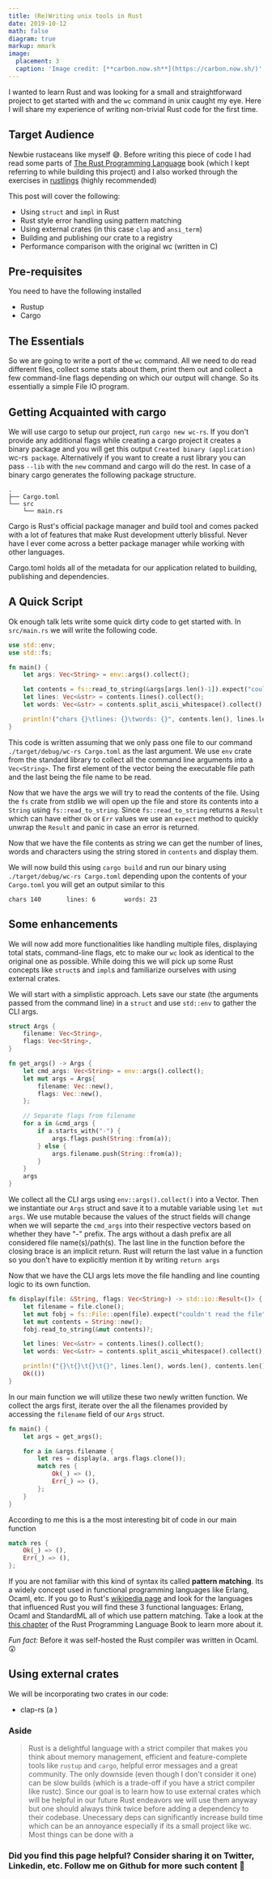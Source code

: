 ```yaml
---
title: (Re)Writing unix tools in Rust
date: 2019-10-12
math: false
diagram: true
markup: mmark
image:
  placement: 3
  caption: 'Image credit: [**carbon.now.sh**](https://carbon.now.sh/)'
---
```


I wanted to learn Rust and was looking for a small and straightforward project to get started with and the `wc` command in unix caught my eye. Here I will share my experience of writing non-trivial Rust code for the first time.

## Target Audience
Newbie rustaceans like myself :sweat_smile:. Before writing this piece of code I had read some parts of [The Rust Programming Language](https://doc.rust-lang.org/book/) book (which I kept referring to while building this project) and I also worked through the exercises in [rustlings](https://github.com/rust-lang/rustlings) (highly recommended)

This post will cover the following:
- Using `struct` and `impl` in Rust
- Rust style error handling using pattern matching
- Using external crates (in this case `clap` and `ansi_term`)
- Building and publishing our crate to a registry
- Performance comparison with the original wc (written in C)

## Pre-requisites
You need to have the following installed
- Rustup
- Cargo

## The Essentials
So we are going to write a port of the `wc` command. All we need to do read different files, collect some stats about them, print them out and collect a few command-line flags depending on which our output will change. So its essentially a simple File IO program.

## Getting Acquainted with cargo
We will use cargo to setup our project, run `cargo new wc-rs`. If you don't provide any additional flags while creating a cargo project it creates a binary package and you will get this output `Created binary (application) `wc-rs` package`. Alternatively if you want to create a rust library you can pass `--lib` with the `new` command and cargo will do the rest. In case of a binary cargo generates the following package structure.

```
.
├── Cargo.toml
└── src
    └── main.rs
```

Cargo is Rust's official package manager and build tool and comes packed with a lot of features that make Rust development utterly blissful. Never have I ever come across a better package manager while working with other languages.

Cargo.toml holds all of the metadata for our application related to building, publishing and dependencies.

## A Quick Script
Ok enough talk lets write some quick dirty code to get started with. In `src/main.rs` we will write the following code.

```rust
use std::env;
use std::fs;

fn main() {
    let args: Vec<String> = env::args().collect();

    let contents = fs::read_to_string(&args[args.len()-1]).expect("couldn't read the file");
    let lines: Vec<&str> = contents.lines().collect();
    let words: Vec<&str> = contents.split_ascii_whitespace().collect();

    println!("chars {}\tlines: {}\twords: {}", contents.len(), lines.len(), words.len());
}
```

This code is written assuming that we only pass one file to our command `./target/debug/wc-rs Cargo.toml` as the last argument. We use `env` crate from the standard library to collect all the command line arguments into a `Vec<String>`. The first element of the vector being the executable file path and the last being the file name to be read.

Now that we have the args we will try to read the contents of the file. Using the `fs` crate from stdlib we will open up the file and store its contents into a `String` using `fs::read_to_string`. Since `fs::read_to_string` returns a `Result` which can have either `Ok` or `Err` values we use an `expect` method to quickly unwrap the `Result` and panic in case an error is returned.

Now that we have the file contents as string we can get the number of lines, words and characters using the string stored in `contents` and display them.

We will now build this using `cargo build` and run our binary using `./target/debug/wc-rs Cargo.toml` depending upon the contents of your `Cargo.toml` you will get an output similar to this
```
chars 140       lines: 6        words: 23
```

## Some enhancements

We will now add more functionalities like handling multiple files, displaying total stats, command-line flags, etc to make our `wc` look as identical to the original one as possible. While doing this we will pick up some Rust concepts like `struct`s and `impl`s and familiarize ourselves with using external crates.

We will start with a simplistic approach. Lets save our state (the arguments passed from the command line) in a `struct` and use `std::env` to gather the CLI args.

```rust
struct Args {
    filename: Vec<String>,
    flags: Vec<String>,
}

fn get_args() -> Args {
    let cmd_args: Vec<String> = env::args().collect();
    let mut args = Args{
        filename: Vec::new(),
        flags: Vec::new(),
    };

    // Separate flags from filename
    for a in &cmd_args {
        if a.starts_with("-") {
            args.flags.push(String::from(a));
        } else {
            args.filename.push(String::from(a));
        }
    }
    args
}
```

We collect all the CLI args using `env::args().collect()` into a Vector. Then we instantiate our `Args` struct and save it to a mutable variable using `let mut args`. We use mutable because the values of the struct fields will change when we will separte the `cmd_args` into their respective vectors based on whether they have "-" prefix. The args without a dash prefix are all considered file name(s)/path(s). The last line in the function before the closing brace is an implicit return. Rust will return the last value in a function so you don't have to explicitly mention it by writing `return args`

Now that we have the CLI args lets move the file handling and line counting logic to its own function.

```rust
fn display(file: &String, flags: Vec<String>) -> std::io::Result<()> {
    let filename = file.clone();
    let mut fobj = fs::File::open(file).expect("couldn't read the file");
    let mut contents = String::new();
    fobj.read_to_string(&mut contents)?;

    let lines: Vec<&str> = contents.lines().collect();
    let words: Vec<&str> = contents.split_ascii_whitespace().collect();

    println!("{}\t{}\t{}\t{}", lines.len(), words.len(), contents.len(), filename);
    Ok(())
}
```

In our main function we will utilize these two newly written function. We collect the args first, iterate over the all the filenames provided by accessing the `filename` field of our `Args` struct.

```rust
fn main() {
    let args = get_args();

    for a in &args.filename {
        let res = display(a, args.flags.clone());
        match res {
            Ok(_) => (),
            Err(_) => (),
        };
    }
}
```

According to me this is a the most interesting bit of code in our main function
```rust
match res {
    Ok(_) => (),
    Err(_) => (),
};
```

If you are not familiar with this kind of syntax its called **pattern matching**. Its a widely concept used in functional programming languages like Erlang, Ocaml, etc. If you go to Rust's [wikipedia page](https://en.wikipedia.org/wiki/Rust_(programming_language)) and look for the languages that influenced Rust you will find these 3 functional languages: Erlang, Ocaml and StandardML all of which use pattern matching. Take a look at the [this chapter](https://doc.rust-lang.org/book/ch06-00-enums.html) of the Rust Programming Language Book to learn more about it.


*Fun fact:* Before it was self-hosted the Rust compiler was written in Ocaml. :astonished:

## Using external crates

We will be incorporating two crates in our code:
- clap-rs (a )

### Aside
> Rust is a delightful language with a strict compiler that makes you think about memory management, efficient and feature-complete tools like `rustup` and `cargo`, helpful error messages and a great community. The only downside (even though I don't consider it one) can be slow builds (which is a trade-off if you have a strict compiler like rustc). Since our goal is to learn how to use external crates which will be helpful in our future Rust endeavors we will use them anyway but one should always think twice before adding a dependency to their codebase. Unecessary deps can significantly increase build time which can be an annoyance especially if its a small project like wc. Most things can be done with a

### Did you find this page helpful? Consider sharing it on Twitter, Linkedin, etc. Follow me on Github for more such content 🙌
